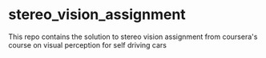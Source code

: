 # stereo_vision_assignment
This repo contains the solution to stereo vision assignment from coursera's course on visual perception for self driving cars
